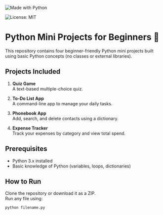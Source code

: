 ![Made with Python](https://img.shields.io/badge/Made%20with-Python-blue?logo=python&logoColor=white)

![License: MIT](https://img.shields.io/badge/License-MIT-green.svg)

# Python Mini Projects for Beginners 🎯

This repository contains four beginner-friendly Python mini projects built using basic Python concepts (no classes or external libraries).

## Projects Included

1. **Quiz Game**  
   A text-based multiple-choice quiz.

2. **To-Do List App**  
   A command-line app to manage your daily tasks.

3. **Phonebook App**  
   Add, search, and delete contacts using a dictionary.

4. **Expense Tracker**  
   Track your expenses by category and view total spend.

## Prerequisites

- Python 3.x installed
- Basic knowledge of Python (variables, loops, dictionaries)

## How to Run

Clone the repository or download it as a ZIP.  
Run any file using:

```bash
python filename.py
